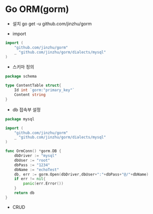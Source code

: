 # Go ORM(gorm)

- 설치 go get -u github.com/jinzhu/gorm

- import

```go
import (
	"github.com/jinzhu/gorm"
	_ "github.com/jinzhu/gorm/dialects/mysql"
)
```

- 스키마 정의

```go
package schema

type ContentTable struct{
	Id int `gorm:"primary_key"`
	Content string
}

```

- db 접속부 설정

```go
package mysql

import (
	"github.com/jinzhu/gorm"
	_ "github.com/jinzhu/gorm/dialects/mysql"
)

func OrmConn() *gorm.DB {
	dbDriver := "mysql"
	dbUser := "root"
	dbPass := "1234"
	dbName := "echoTest"
	db, err := gorm.Open(dbDriver,dbUser+":"+dbPass+"@/"+dbName)
	if err != nil{
		panic(err.Error())
	}
	return db
}
```

- CRUD 

```go

```